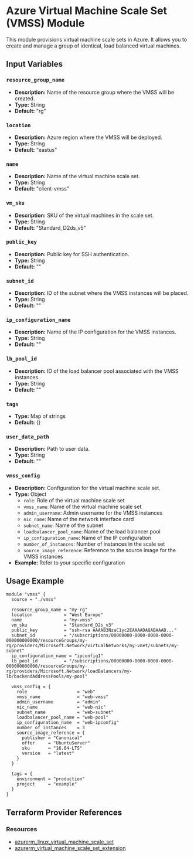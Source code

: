 # Azure Virtual Machine Scale Set (VMSS) Module

This module provisions virtual machine scale sets in Azure. It allows you to create and manage a group of identical, load balanced virtual machines.

## Input Variables

### `resource_group_name`

- **Description:** Name of the resource group where the VMSS will be created.
- **Type:** String
- **Default:** "rg"

### `location`

- **Description:** Azure region where the VMSS will be deployed.
- **Type:** String
- **Default:** "eastus"

### `name`

- **Description:** Name of the virtual machine scale set.
- **Type:** String
- **Default:** "client-vmss"

### `vm_sku`

- **Description:** SKU of the virtual machines in the scale set.
- **Type:** String
- **Default:** "Standard_D2ds_v5"

### `public_key`

- **Description:** Public key for SSH authentication.
- **Type:** String
- **Default:** ""

### `subnet_id`

- **Description:** ID of the subnet where the VMSS instances will be placed.
- **Type:** String
- **Default:** ""

### `ip_configuration_name`

- **Description:** Name of the IP configuration for the VMSS instances.
- **Type:** String
- **Default:** ""

### `lb_pool_id`

- **Description:** ID of the load balancer pool associated with the VMSS instances.
- **Type:** String
- **Default:** ""

### `tags`

- **Type:** Map of strings
- **Default:** {}

### `user_data_path`

- **Description:** Path to user data.
- **Type:** String
- **Default:** ""

### `vmss_config`

- **Description:** Configuration for the virtual machine scale set.
- **Type:** Object
  - `role`: Role of the virtual machine scale set
  - `vmss_name`: Name of the virtual machine scale set
  - `admin_username`: Admin username for the VMSS instances
  - `nic_name`: Name of the network interface card
  - `subnet_name`: Name of the subnet
  - `loadbalancer_pool_name`: Name of the load balancer pool
  - `ip_configuration_name`: Name of the IP configuration
  - `number_of_instances`: Number of instances in the scale set
  - `source_image_reference`: Reference to the source image for the VMSS instances
- **Example:** Refer to your specific configuration

## Usage Example

```hcl
module "vmss" {
  source = "./vmss"

  resource_group_name = "my-rg"
  location            = "West Europe"
  name                = "my-vmss"
  vm_sku              = "Standard_D2s_v3"
  public_key          = "ssh-rsa AAAAB3NzaC1yc2EAAAADAQABAAAB..."
  subnet_id           = "/subscriptions/00000000-0000-0000-0000-000000000000/resourceGroups/my-rg/providers/Microsoft.Network/virtualNetworks/my-vnet/subnets/my-subnet"
  ip_configuration_name = "ipconfig1"
  lb_pool_id          = "/subscriptions/00000000-0000-0000-0000-000000000000/resourceGroups/my-rg/providers/Microsoft.Network/loadBalancers/my-lb/backendAddressPools/my-pool"

  vmss_config = {
    role                   = "web"
    vmss_name              = "web-vmss"
    admin_username         = "admin"
    nic_name               = "web-nic"
    subnet_name            = "web-subnet"
    loadbalancer_pool_name = "web-pool"
    ip_configuration_name  = "web-ipconfig"
    number_of_instances    = 3
    source_image_reference = {
      publisher = "Canonical"
      offer     = "UbuntuServer"
      sku       = "16.04-LTS"
      version   = "latest"
    }
  }

  tags = {
    environment = "production"
    project     = "example"
  }
}
```
## Terraform Provider References

### Resources

- [azurerm_linux_virtual_machine_scale_set](https://registry.terraform.io/providers/hashicorp/azurerm/latest/docs/resources/linux_virtual_machine_scale_set)
- [azurerm_virtual_machine_scale_set_extension](https://registry.terraform.io/providers/hashicorp/azurerm/latest/docs/resources/virtual_machine_scale_set_extension)
